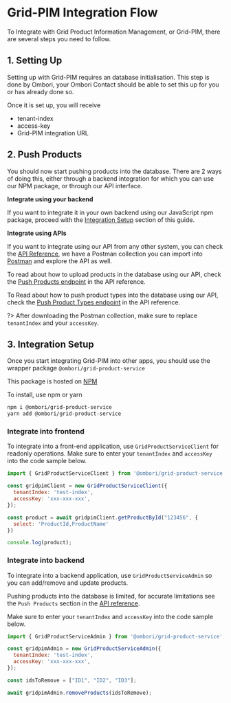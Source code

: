# Grid-PIM Integration Flow
To Integrate with Grid Product Information Management, or Grid-PIM, there are several steps you need to follow.

## 1. Setting Up

Setting up with Grid-PIM requires an database initialisation. This step is done by Ombori, your Ombori Contact should be able to set this up for you or has already done so.

Once it is set up, you will receive
- tenant-index
- access-key
- Grid-PIM integration URL

## 2. Push Products
You should now start pushing products into the database. There are 2 ways of doing this, either through a backend integration for which you can use our NPM package, or through our API interface.

**Integrate using your backend**

If you want to integrate it in your own backend using our JavaScript npm package, proceed with the [Integration Setup](/grid-pim/integration-flow?id=integration-setup) section of this guide.

**Integrate using APIs**

If you want to integrate using our API from any other system, you can check the [API Reference](/grid-pim/api), we have a Postman collection you can import into [Postman](https://www.postman.com/) and explore the API as well.

To read about how to upload products in the database using our API, check the  [Push Products endpoint](/grid-pim/api?id=post-push-products) in the API reference.

To Read about how to push product types into the database using our API, check the [Push Product Types endpoint](/grid-pim/api?id=post-push-product-types) in the API reference.

?> After downloading the Postman collection, make sure to replace `tenantIndex` and your `accessKey`.

## 3. Integration Setup
Once you start integrating Grid-PIM into other apps, you should use the wrapper package `@ombori/grid-product-service`

This package is hosted on [NPM](https://www.npmjs.com/package/@ombori/grid-product-service)

To install, use npm or yarn

```bash
npm i @ombori/grid-product-service
yarn add @ombori/grid-product-service
```

### Integrate into frontend
To integrate into a front-end application, use `GridProductServiceClient` for readonly operations. Make sure to enter your `tenantIndex` and `accessKey` into the code sample below.

```javascript
import { GridProductServiceClient } from '@ombori/grid-product-service';

const gridpimClient = new GridProductServiceClient({
  tenantIndex: 'test-index',
  accessKey: 'xxx-xxx-xxx',
});

const product = await gridpimClient.getProductById("123456", {
  select: 'ProductId,ProductName'
})

console.log(product);
```

### Integrate into backend
To integrate into a backend application, use `GridProductServiceAdmin` so you can add/remove and update products.

Pushing products into the database is limited, for accurate limitations see the `Push Products` section in the [API reference](/grid-pim/api?id=post-push-products).

 Make sure to enter your `tenantIndex` and `accessKey` into the code sample below.

```javascript
import { GridProductServiceAdmin } from '@ombori/grid-product-service';

const gridpimAdmin = new GridProductServiceAdmin({
  tenantIndex: 'test-index',
  accessKey: 'xxx-xxx-xxx',
});

const idsToRemove = ["ID1", "ID2", "ID3"];

await gridpimAdmin.removeProducts(idsToRemove);
```